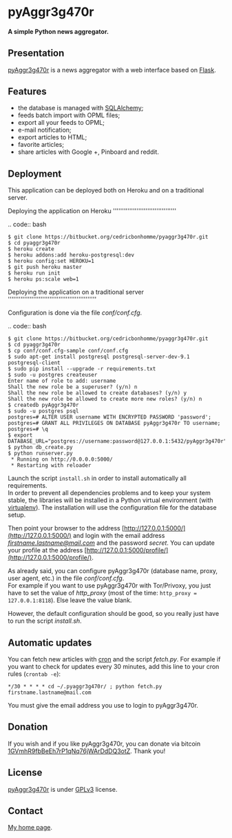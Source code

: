 pyAggr3g470r
============

#### A simple Python news aggregator.

Presentation
------------
[pyAggr3g470r](https://bitbucket.org/cedricbonhomme/pyaggr3g470r/) is a news aggregator with a web interface
based on [Flask](http://flask.pocoo.org/).

Features
--------

* the database is managed with [SQLAlchemy](http://www.sqlalchemy.org/);
* feeds batch import with OPML files;
* export all your feeds to OPML;
* e-mail notification;
* export articles to HTML;
* favorite articles;
* share articles with Google +, Pinboard and reddit.


Deployment
----------

This application can be deployed both on Heroku and on a traditional server.

Deploying the application on Heroku
'''''''''''''''''''''''''''''''''''

.. code:: bash

    $ git clone https://bitbucket.org/cedricbonhomme/pyaggr3g470r.git
    $ cd pyaggr3g470r
    $ heroku create
    $ heroku addons:add heroku-postgresql:dev
    $ heroku config:set HEROKU=1
    $ git push heroku master
    $ heroku run init
    $ heroku ps:scale web=1


Deploying the application on a traditional server
'''''''''''''''''''''''''''''''''''''''''''''''''

Configuration is done via the file *conf/conf.cfg*.

.. code:: bash

    $ git clone https://bitbucket.org/cedricbonhomme/pyaggr3g470r.git
    $ cd pyaggr3g470r
    $ cp conf/conf.cfg-sample conf/conf.cfg
    $ sudo apt-get install postgresql postgresql-server-dev-9.1 postgresql-client
    $ sudo pip install --upgrade -r requirements.txt
    $ sudo -u postgres createuser
    Enter name of role to add: username
    Shall the new role be a superuser? (y/n) n
    Shall the new role be allowed to create databases? (y/n) y
    Shall the new role be allowed to create more new roles? (y/n) n
    $ createdb pyAggr3g470r
    $ sudo -u postgres psql
    postgres=# ALTER USER username WITH ENCRYPTED PASSWORD 'password';
    postgres=# GRANT ALL PRIVILEGES ON DATABASE pyAggr3g470r TO username;
    postgres=# \q
    $ export DATABASE_URL="postgres://username:password@127.0.0.1:5432/pyAggr3g470r"
    $ python db_create.py
    $ python runserver.py
     * Running on http://0.0.0.0:5000/
     * Restarting with reloader


Launch the script ``install.sh`` in order to install automatically all requirements.  
In order to prevent all dependencies problems and to keep your system stable, the libraries will be
installed in a Python virtual environment (with [virtualenv](http://www.virtualenv.org)).
The installation will use the configuration file for the database setup.

Then point your browser to the address [http://127.0.0.1:5000/](http://127.0.0.1:5000/) and login with the email address
*firstname.lastname@mail.com* and the password *secret*. You can update your profile at the
address [http://127.0.0.1:5000/profile/](http://127.0.0.1:5000/profile/).

As already said, you can configure pyAggr3g470r (database name, proxy, user agent, etc.) in the file *conf/conf.cfg*.  
For example if you want to use pyAggr3g470r with Tor/Privoxy, you just have to set the value of
*http_proxy* (most of the time: ``http_proxy = 127.0.0.1:8118``). Else leave the value blank.

However, the default configuration should be good, so you really just have to run the script *install.sh*.



Automatic updates
-----------------

You can fetch new articles with [cron](https://en.wikipedia.org/wiki/Cron) and the script *fetch.py*.
For example if you want to check for updates every 30 minutes, add this line to your cron rules (``crontab -e``):

    */30 * * * * cd ~/.pyaggr3g470r/ ; python fetch.py firstname.lastname@mail.com

You must give the email address you use to login to pyAggr3g470r.

Donation
--------
If you wish and if you like pyAggr3g470r, you can donate via bitcoin
[1GVmhR9fbBeEh7rP1qNq76jWArDdDQ3otZ](https://blockexplorer.com/address/1GVmhR9fbBeEh7rP1qNq76jWArDdDQ3otZ).
Thank you!

License
-------
[pyAggr3g470r](https://bitbucket.org/cedricbonhomme/pyaggr3g470r/) is under [GPLv3](http://www.gnu.org/licenses/gpl-3.0.txt) license.

Contact
-------
[My home page](http://cedricbonhomme.org/).
